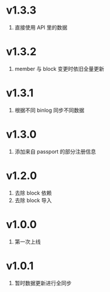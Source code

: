 # v1.3.3
1. 直接使用 API 里的数据

# v1.3.2
1. member 与 block 变更时依旧全量更新

# v1.3.1
1. 根据不同 binlog 同步不同数据

# v1.3.0
1. 添加来自 passport 的部分注册信息

# v1.2.0
1. 去除 block 依赖
2. 去除 block 导入

# v1.0.0
1. 第一次上线

# v1.0.1
1. 暂时数据更新进行全同步